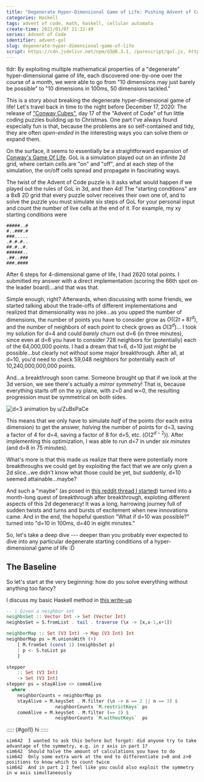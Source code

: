 ```yaml
---
title: "Degenerate Hyper-Dimensional Game of Life: Pushing Advent of Code to its Limits"
categories: Haskell
tags: advent of code, math, haskell, cellular automata
create-time: 2021/01/07 21:32:49
series: Advent of Code
identifier: advent-gol
slug: degenerate-hyper-dimensional-game-of-life
script: https://cdn.jsdelivr.net/npm/d3@6.3.1, /purescript/gol.js, https://cdn.jsdelivr.net/npm/d3-simple-slider@1.7.0
---
```


tldr: By exploiting multiple mathematical properties of a "degenerate"
hyper-dimensional game of life, each discovered one-by-one over the course of a
month, we were able to go from "10 dimensions may just barely be possible" to
"10 dimensions in 100ms, 50 dimensions tackled."

This is a story about breaking the degenerate hyper-dimensional game of life!
Let's travel back in time to the night before December 17, 2020: The release of
["Conway Cubes"][puzzle], day 17 of the "Advent of Code" of fun
little coding puzzles building up to Christmas.  One part I've always found
especially fun is that, because the problems are so self-contained and tidy,
they are often *open-ended* in the interesting ways you can solve them or
expand them.

[puzzle]: https://adventofcode.com/2020/day/17

On the surface, it seems to essentially be a straightforward expansion of
[Conway's Game Of Life][life].  GoL is a simulation played out on an infinite 2d
grid, where certain cells are "on" and "off", and at each step of the
simulation, the on/off cells spread and propagate in fascinating ways.

[life]: https://en.wikipedia.org/wiki/Conway%27s_Game_of_Life

The twist of the Advent of Code puzzle is it asks what would happen if we
played out the rules of GoL in 3d, and then 4d!  The "starting conditions" are
a 8x8 2D grid that every puzzle solver receives their own one of, and to solve
the puzzle you must simulate six steps of GoL for your personal input and count
the number of live cells at the end of it.  For example, my xy starting
conditions were

```
#####..#
#..###.#
###.....
.#.#.#..
##.#..#.
######..
.##..###
###.####
```

After 6 steps for 4-dimensional game of life, I had 2620 total points.
I submitted my answer with a direct implementation (scoring the 66th spot on
the leader board)...and that was that.

Simple enough, right?  Afterwards, when discussing with some friends, we
started talking about the trade-offs of different implementations and realized
that dimensionality was no joke...as you upped the number of dimensions, the
number of points you have to consider grow as $O((2t+8)^d)$, and the number of
neighbors of each point to check grows as $O(3^d)$... I took my solution for
d=4 and could *barely* churn out d=6 (in three minutes), since even at d=6 you
have to consider 728 neighbors for (potentially) each of the 64,000,000 points.
I had a dream that t=6, d=10 just *might* be possible...but clearly not without
some major breakthrough.  After all, at d=10, you'd need to check 59,048 neighbors for
potentially each of 10,240,000,000,000 points.

And...a breakthrough soon came. Someone brought up that if we look at the 3d
version, we see there's actually a *mirror symmetry*!  That is, because
everything starts off on the xy plane, with z=0 and w=0, the resulting
progression must be symmetrical on both sides.

![d=3 animation by [u/ZuBsPaCe][]](/img/entries/advent-gol/life3d.gif "d=3 animation u/ZuBsPaCe")

[u/ZuBsPaCe]: https://www.reddit.com/r/adventofcode/comments/kfa3nr/2020_day_17_godot_cubes_i_think_i_went_a_bit_too/

This means that we only have to simulate *half* of the points (for each extra
dimension) to get the answer, *halving* the number of points for d=3, saving a
factor of 4 for d=4, saving a factor of 8 for d=5, etc. ($O(2^{d-2})$).  After
implementing this optimization, I was able to run d=7 in under *six minutes*
(and d=8 in 75 minutes).

What's more is that this made us realize that there were potentially more
breakthroughs we could get by exploiting the fact that we are only given a 2d
slice...we didn't know what those could be yet, but suddenly, d=10 seemed
attainable...maybe?

And such a "maybe" (as posed in [this reddit thread I started][reddit]) turned
into a month-long quest of breakthrough after breakthrough, exploting different
aspects of this 2d degeneracy!  It was a long, harrowing journey full of sudden
twists and turns and bursts of excitement when new innovations came.  And in
the end, the hopeful question "What if d=10 was possible?" turned into "d=10 in
100ms, d=40 in eight minutes."

[reddit]: https://www.reddit.com/r/adventofcode/comments/kfb6zx/day_17_getting_to_t6_at_for_higher_spoilerss/

So, let's take a deep dive --- deeper than you probably ever expected to dive
into any particular degenerate starting conditions of a hyper-dimensional game
of life :D

The Baseline
------------

So let's start at the very beginning: how do you solve everything without
anything too fancy?

I discuss my basic Haskell method in [this write-up][basic]

[basic]: https://github.com/mstksg/advent-of-code-2020/blob/master/reflections-out/day17.md

```haskell
-- | Given a neighbor set
neighbsSet :: Vector Int -> Set (Vector Int)
neighbsSet = S.fromList . tail . traverse (\x -> [x,x-1,x+1])

neighborMap :: Set (V3 Int) -> Map (V3 Int) Int
neighborMap ps = M.unionsWith (+)
    [ M.fromSet (const 1) (neighbsSet p)
    | p <- S.toList ps
    ]

stepper
    :: Set (V3 Int)
    -> Set (V3 Int)
stepper ps = stayAlive <> comeAlive
  where
    neighborCounts = neighborMap ps
    stayAlive = M.keysSet . M.filter (\n -> n == 2 || n == 3) $
                  neighborCounts `M.restrictKeys` ps
    comeAlive = M.keysSet . M.filter (== 3) $
                  neighborCounts `M.withoutKeys`  ps
```

::::: {#gol1}
hi
:::::


```
sim642  I wanted to ask this before but forgot: did anyone try to take advantage of the symmetry, e.g. in z axis in part 1?
sim642  Should halve the amount of calculations you have to do
sim642  Only some extra work at the end to differentiate z=0 and z>0 positions to know which to count twice
sim642  And in part 2 I feel like you could also exploit the symmetry in w axis simultaneously
```
